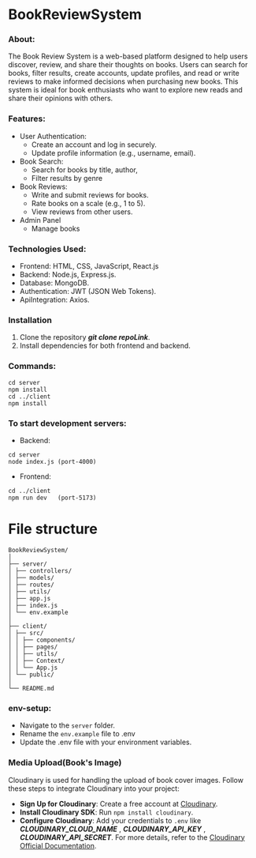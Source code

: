 # BookReviewSystem
### About: 
The Book Review System is a web-based platform designed to help users discover, review, and share their thoughts on books. Users can search for books, filter results, create accounts, update profiles, and read or write reviews to make informed decisions when purchasing new books. This system is ideal for book enthusiasts who want to explore new reads and share their opinions with others.

### Features:
- User Authentication:
    - Create an account and log in securely.
    - Update profile information (e.g., username, email).
- Book Search:
    - Search for books by title, author,
    - Filter results by genre
- Book Reviews:
    - Write and submit reviews for books.
    - Rate books on a scale (e.g., 1 to 5).
    - View reviews from other users.
- Admin Panel
    - Manage books

### Technologies Used:
- Frontend: HTML, CSS, JavaScript, React.js
- Backend: Node.js, Express.js.
- Database: MongoDB.
- Authentication: JWT (JSON Web Tokens).
- ApiIntegration: Axios.

### Installation
1. Clone the repository ***git clone repoLink***.
2. Install dependencies for both frontend and backend.

### Commands:
```
cd server
npm install
cd ../client
npm install
```

### To start development servers:
- Backend:

```
cd server
node index.js (port-4000)
```
- Frontend:

```
cd ../client
npm run dev   (port-5173)
```


# File structure
```
BookReviewSystem/
│
├── server/
│ ├── controllers/
│ ├── models/
│ ├── routes/
│ ├── utils/
│ ├── app.js
│ ├── index.js
│ └── env.example
│
├── client/
│ ├── src/
│ │ ├── components/
│ │ ├── pages/
│ │ ├── utils/
│ │ ├── Context/
│ │ └── App.js
│ └── public/
│
└── README.md

```
### env-setup: 
- Navigate to the ```server``` folder.
- Rename the ```env.example``` file to .env
- Update the .env file with your environment variables.

### Media Upload(Book's Image)
Cloudinary is used for handling the upload of book cover images. Follow these steps to integrate Cloudinary into your project:

- **Sign Up for Cloudinary**: Create a free account at [Cloudinary](https://cloudinary.com/).
- **Install Cloudinary SDK**: Run `npm install cloudinary`.
- **Configure Cloudinary**: Add your credentials to `.env` like ***CLOUDINARY_CLOUD_NAME*** , ***CLOUDINARY_API_KEY*** ,                ***CLOUDINARY_API_SECRET***.
For more details, refer to the [Cloudinary Official Documentation](https://cloudinary.com/documentation).

